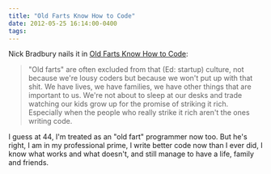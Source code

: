 ```yaml
---
title: "Old Farts Know How to Code"
date: 2012-05-25 16:14:00-0400
tags: 
---
```


Nick Bradbury nails it in [Old Farts Know How to Code](http://nick.typepad.com/blog/2012/05/old-farts-know-how-to-code.html):

> "Old farts" are often excluded from that (Ed: startup) culture, not because we're lousy coders but because we won't put up with that shit. We have lives, we have families, we have other things that are important to us. We're not about to sleep at our desks and trade watching our kids grow up for the promise of striking it rich. Especially when the people who really strike it rich aren't the ones writing code.

I guess at 44, I'm treated as an "old fart" programmer now too. But he's right, I am in my professional prime, I write better code now than I ever did, I know what works and what doesn't, and still manage to have a life, family and friends.
